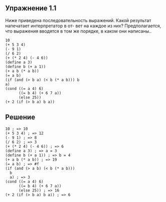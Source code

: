 ## Упражнение 1.1

Ниже приведена последовательность выражений. Какой результат напечатает интерпретатор в от- вет на каждое из них? Предполагается, что выражения вводятся в том же порядке, в каком они написаны..
```racket
10
(+ 5 3 4)
(- 9 1)
(/ 6 2)
(+ (* 2 4) (- 4 6))
(define a 3)
(define b (+ a 1))
(+ a b (* a b))
(= a b)
(if (and (> b a) (< b (* a b))) b
a)
(cond ((= a 4) 6)
      ((= b 4) (+ 6 7 a))
      (else 25))
(+ 2 (if (> b a) b a))
```

## Решение
```racket
10 ; => 10
(+ 5 3 4) ; => 12
(- 9 1) ; => 8
(/ 6 2) ; => 3
(+ (* 2 4) (- 4 6)) ; => 6
(define a 3) ; => a = 3
(define b (+ a 1)) ; => b = 4
(+ a b (* a b)) ; => 19
(= a b) ; => #f
(if (and (> a b) (< b (* a b)))
  b
  a) ; => 3
(cond ((= a 4) 6)
      ((= b 4) (+ 6 7 a))
      (else 25)) ; => 16
(+ 2 (if (> b a) b a)) ; => 6
```
